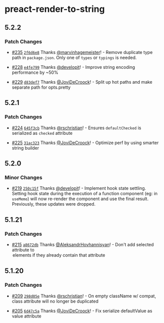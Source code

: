 # preact-render-to-string

## 5.2.2

### Patch Changes

- [#235](https://github.com/preactjs/preact-render-to-string/pull/235) [`2f6d6e8`](https://github.com/preactjs/preact-render-to-string/commit/2f6d6e8dd0573eb075273c2c9a20d7df289dacc8) Thanks [@marvinhagemeister](https://github.com/marvinhagemeister)! - Remove duplicate type path in `package.json`. Only one of `types` or `typings` is needed.

* [#228](https://github.com/preactjs/preact-render-to-string/pull/228) [`e4fe799`](https://github.com/preactjs/preact-render-to-string/commit/e4fe7992d717eb3cb8740d2d28696bf2ba6c3d1e) Thanks [@developit](https://github.com/developit)! - Improve string encoding performance by ~50%

- [#229](https://github.com/preactjs/preact-render-to-string/pull/229) [`d83def7`](https://github.com/preactjs/preact-render-to-string/commit/d83def7c1765c4ad1665598905531f5157366abd) Thanks [@JoviDeCroock](https://github.com/JoviDeCroock)! - Split up hot paths and make separate path for opts.pretty

## 5.2.1

### Patch Changes

- [#224](https://github.com/preactjs/preact-render-to-string/pull/224) [`645f3cb`](https://github.com/preactjs/preact-render-to-string/commit/645f3cb0d5364bcf945cb498e44dcbd381183c90) Thanks [@rschristian](https://github.com/rschristian)! - Ensures `defaultChecked` is serialized as `checked` attribute

* [#225](https://github.com/preactjs/preact-render-to-string/pull/225) [`31ac323`](https://github.com/preactjs/preact-render-to-string/commit/31ac32332c49876b84f73beb1e0732e76283cc5f) Thanks [@JoviDeCroock](https://github.com/JoviDeCroock)! - Optimize perf by using smarter string builder

## 5.2.0

### Minor Changes

- [#219](https://github.com/preactjs/preact-render-to-string/pull/219) [`250c15f`](https://github.com/preactjs/preact-render-to-string/commit/250c15fbc01e28c3934689e2a846e441709d829f) Thanks [@developit](https://github.com/developit)! - Implement hook state settling. Setting hook state during the execution of a function component (eg: in `useMemo`) will now re-render the component and use the final result. Previously, these updates were dropped.

## 5.1.21

### Patch Changes

- [#215](https://github.com/preactjs/preact-render-to-string/pull/215) [`a8672db`](https://github.com/preactjs/preact-render-to-string/commit/a8672db2be9eb96f29d778d1fcea58d00cb5ce44) Thanks [@AleksandrHovhannisyan](https://github.com/AleksandrHovhannisyan)! - Don't add selected attribute to <option> elements if they already contain that attribute

## 5.1.20

### Patch Changes

- [#209](https://github.com/preactjs/preact-render-to-string/pull/209) [`298d05e`](https://github.com/preactjs/preact-render-to-string/commit/298d05e5a29620ee9865b4cdb14c28464eebbd47) Thanks [@rschristian](https://github.com/rschristian)! - On empty className w/ compat, class attribute will no longer be duplicated

* [#205](https://github.com/preactjs/preact-render-to-string/pull/205) [`6d47c5a`](https://github.com/preactjs/preact-render-to-string/commit/6d47c5ae3821a11232d865687e97b1d37faa955f) Thanks [@JoviDeCroock](https://github.com/JoviDeCroock)! - Fix serialize defaultValue as value attribute
